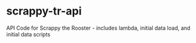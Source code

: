 # scrappy-tr-api
API Code for Scrappy the Rooster - includes lambda, initial data load, and initial data scripts
